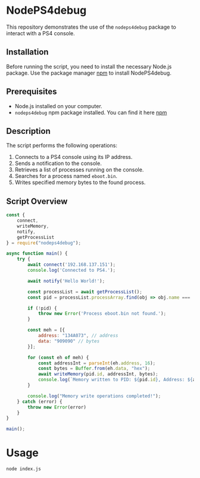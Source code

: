 # NodePS4debug

This repository demonstrates the use of the `nodeps4debug` package to interact with a PS4 console.

## Installation

Before running the script, you need to install the necessary Node.js package. Use the package manager [npm](https://www.npmjs.com/package/nodeps4debug) to install NodePS4debug.

## Prerequisites

- Node.js installed on your computer.
- `nodeps4debug` npm package installed. You can find it here [npm](https://www.npmjs.com/package/nodeps4debug) 

## Description

The script performs the following operations:
1. Connects to a PS4 console using its IP address.
2. Sends a notification to the console.
3. Retrieves a list of processes running on the console.
4. Searches for a process named `eboot.bin`.
5. Writes specified memory bytes to the found process.

## Script Overview

```javascript
const {
    connect,
    writeMemory,
    notify,
    getProcessList
} = require("nodeps4debug");

async function main() {
    try {
        await connect('192.168.137.151');
        console.log('Connected to PS4.');

        await notify('Hello World!');

        const processList = await getProcessList();
        const pid = processList.processArray.find(obj => obj.name === 'eboot.bin');

        if (!pid) {
            throw new Error('Process eboot.bin not found.');
        }

        const meh = [{
            address: "134A073", // address
            data: "909090" // bytes
        }];

        for (const eh of meh) {
            const addressInt = parseInt(eh.address, 16);
            const bytes = Buffer.from(eh.data, "hex");
            await writeMemory(pid.id, addressInt, bytes);
            console.log(`Memory written to PID: ${pid.id}, Address: ${addressInt}, Data: ${bytes.toString('hex')}`);
        }

        console.log("Memory write operations completed!");
    } catch (error) {
        throw new Error(error)
    }
}

main();
```

# Usage
```Bash
node index.js
```

